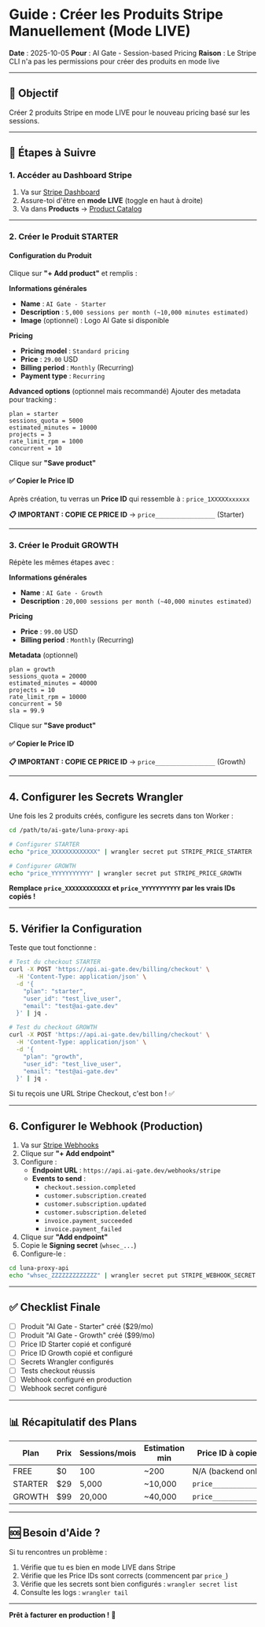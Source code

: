 # Guide : Créer les Produits Stripe Manuellement (Mode LIVE)

**Date** : 2025-10-05
**Pour** : AI Gate - Session-based Pricing
**Raison** : Le Stripe CLI n'a pas les permissions pour créer des produits en mode live

---

## 🎯 Objectif

Créer 2 produits Stripe en mode LIVE pour le nouveau pricing basé sur les sessions.

---

## 📝 Étapes à Suivre

### 1. Accéder au Dashboard Stripe

1. Va sur [Stripe Dashboard](https://dashboard.stripe.com)
2. Assure-toi d'être en **mode LIVE** (toggle en haut à droite)
3. Va dans **Products** → [Product Catalog](https://dashboard.stripe.com/products)

---

### 2. Créer le Produit STARTER

#### Configuration du Produit

Clique sur **"+ Add product"** et remplis :

**Informations générales**
- **Name** : `AI Gate - Starter`
- **Description** : `5,000 sessions per month (~10,000 minutes estimated)`
- **Image** (optionnel) : Logo AI Gate si disponible

**Pricing**
- **Pricing model** : `Standard pricing`
- **Price** : `29.00` USD
- **Billing period** : `Monthly` (Recurring)
- **Payment type** : `Recurring`

**Advanced options** (optionnel mais recommandé)
Ajouter des metadata pour tracking :
```
plan = starter
sessions_quota = 5000
estimated_minutes = 10000
projects = 3
rate_limit_rpm = 1000
concurrent = 10
```

Clique sur **"Save product"**

#### ✅ Copier le Price ID

Après création, tu verras un **Price ID** qui ressemble à : `price_1XXXXXxxxxxx`

**📋 IMPORTANT : COPIE CE PRICE ID** → `price_________________` (Starter)

---

### 3. Créer le Produit GROWTH

Répète les mêmes étapes avec :

**Informations générales**
- **Name** : `AI Gate - Growth`
- **Description** : `20,000 sessions per month (~40,000 minutes estimated)`

**Pricing**
- **Price** : `99.00` USD
- **Billing period** : `Monthly` (Recurring)

**Metadata** (optionnel)
```
plan = growth
sessions_quota = 20000
estimated_minutes = 40000
projects = 10
rate_limit_rpm = 10000
concurrent = 50
sla = 99.9
```

Clique sur **"Save product"**

#### ✅ Copier le Price ID

**📋 IMPORTANT : COPIE CE PRICE ID** → `price_________________` (Growth)

---

## 4. Configurer les Secrets Wrangler

Une fois les 2 produits créés, configure les secrets dans ton Worker :

```bash
cd /path/to/ai-gate/luna-proxy-api

# Configurer STARTER
echo "price_XXXXXXXXXXXXX" | wrangler secret put STRIPE_PRICE_STARTER

# Configurer GROWTH
echo "price_YYYYYYYYYYY" | wrangler secret put STRIPE_PRICE_GROWTH
```

**Remplace `price_XXXXXXXXXXXXX` et `price_YYYYYYYYYYY` par les vrais IDs copiés !**

---

## 5. Vérifier la Configuration

Teste que tout fonctionne :

```bash
# Test du checkout STARTER
curl -X POST 'https://api.ai-gate.dev/billing/checkout' \
  -H 'Content-Type: application/json' \
  -d '{
    "plan": "starter",
    "user_id": "test_live_user",
    "email": "test@ai-gate.dev"
  }' | jq .

# Test du checkout GROWTH
curl -X POST 'https://api.ai-gate.dev/billing/checkout' \
  -H 'Content-Type: application/json' \
  -d '{
    "plan": "growth",
    "user_id": "test_live_user",
    "email": "test@ai-gate.dev"
  }' | jq .
```

Si tu reçois une URL Stripe Checkout, c'est bon ! ✅

---

## 6. Configurer le Webhook (Production)

1. Va sur [Stripe Webhooks](https://dashboard.stripe.com/webhooks)
2. Clique sur **"+ Add endpoint"**
3. Configure :
   - **Endpoint URL** : `https://api.ai-gate.dev/webhooks/stripe`
   - **Events to send** :
     - `checkout.session.completed`
     - `customer.subscription.created`
     - `customer.subscription.updated`
     - `customer.subscription.deleted`
     - `invoice.payment_succeeded`
     - `invoice.payment_failed`
4. Clique sur **"Add endpoint"**
5. Copie le **Signing secret** (`whsec_...`)
6. Configure-le :

```bash
cd luna-proxy-api
echo "whsec_ZZZZZZZZZZZZZ" | wrangler secret put STRIPE_WEBHOOK_SECRET
```

---

## ✅ Checklist Finale

- [ ] Produit "AI Gate - Starter" créé ($29/mo)
- [ ] Produit "AI Gate - Growth" créé ($99/mo)
- [ ] Price ID Starter copié et configuré
- [ ] Price ID Growth copié et configuré
- [ ] Secrets Wrangler configurés
- [ ] Tests checkout réussis
- [ ] Webhook configuré en production
- [ ] Webhook secret configuré

---

## 📊 Récapitulatif des Plans

| Plan | Prix | Sessions/mois | Estimation min | Price ID à copier |
|------|------|---------------|----------------|-------------------|
| FREE | $0 | 100 | ~200 | N/A (backend only) |
| STARTER | $29 | 5,000 | ~10,000 | `price_____________` |
| GROWTH | $99 | 20,000 | ~40,000 | `price_____________` |

---

## 🆘 Besoin d'Aide ?

Si tu rencontres un problème :

1. Vérifie que tu es bien en mode LIVE dans Stripe
2. Vérifie que les Price IDs sont corrects (commencent par `price_`)
3. Vérifie que les secrets sont bien configurés : `wrangler secret list`
4. Consulte les logs : `wrangler tail`

---

**Prêt à facturer en production !** 🚀
